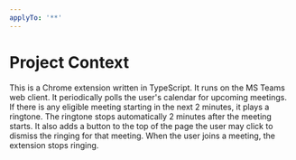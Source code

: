 ```yaml
---
applyTo: '**'
---
```


# Project Context

This is a Chrome extension written in TypeScript. It runs on the MS Teams web client. It periodically polls the user's calendar for upcoming meetings. If there is any eligible meeting starting in the next 2 minutes, it plays a ringtone. The ringtone stops automatically 2 minutes after the meeting starts. It also adds a button to the top of the page the user may click to dismiss the ringing for that meeting. When the user joins a meeting, the extension stops ringing.
